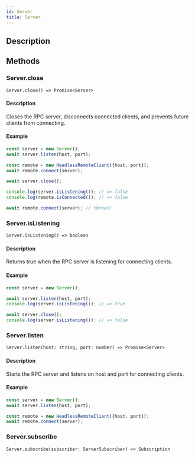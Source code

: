 ```yaml
---
id: Server
title: Server
---
```


## Description

## Methods

### Server.close

`Server.close() => Promise<Server>`

#### Description

Closes the RPC server, disconnects connected clients, and prevents future
clients from connecting.

#### Example

```javascript
const server = new Server();
await server.listen(host, port);

const remote = new HeadlessRemoteClient({host, port});
await remote.connect(server);

await server.close();

console.log(server.isListening()); // => false
console.log(remote.isConnected()); // => false

await remote.connect(server); // throws!
```

### Server.isListening

`Server.isListening() => boolean`

#### Description

Returns true when the RPC server is listening for connecting clients.

#### Example

```javascript
const server = new Server();

await server.listen(host, port);
console.log(server.isListening()); // => true

await server.close();
console.log(server.isListening()); // => false
```

### Server.listen

`Server.listen(host: string, port: number) => Promise<Server>`

#### Description

Starts the RPC server and listens on host and port for connecting clients.

#### Example

```javascript
const server = new Server();
await server.listen(host, port);

const remote = new HeadlessRemoteClient({host, port});
await remote.connect(server);
```

### Server.subscribe

`Server.subscribe(subscriber: ServerSubscriber) => Subscription`
